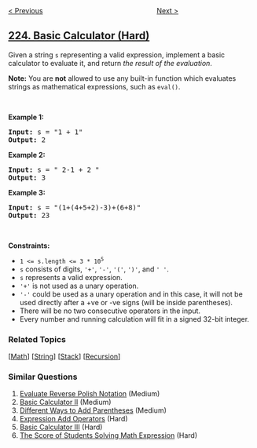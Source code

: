 <!--|This file generated by command(leetcode description); DO NOT EDIT.    |-->
<!--+----------------------------------------------------------------------+-->
<!--|@author    openset <openset.wang@gmail.com>                           |-->
<!--|@link      https://github.com/openset                                 |-->
<!--|@home      https://github.com/openset/leetcode                        |-->
<!--+----------------------------------------------------------------------+-->

[< Previous](../rectangle-area "Rectangle Area")
　　　　　　　　　　　　　　　　
[Next >](../implement-stack-using-queues "Implement Stack using Queues")

## [224. Basic Calculator (Hard)](https://leetcode.com/problems/basic-calculator "基本计算器")

<p>Given a string <code>s</code> representing a valid expression, implement a basic calculator to evaluate it, and return <em>the result of the evaluation</em>.</p>

<p><strong>Note:</strong> You are <strong>not</strong> allowed to use any built-in function which evaluates strings as mathematical expressions, such as <code>eval()</code>.</p>

<p>&nbsp;</p>
<p><strong>Example 1:</strong></p>

<pre>
<strong>Input:</strong> s = &quot;1 + 1&quot;
<strong>Output:</strong> 2
</pre>

<p><strong>Example 2:</strong></p>

<pre>
<strong>Input:</strong> s = &quot; 2-1 + 2 &quot;
<strong>Output:</strong> 3
</pre>

<p><strong>Example 3:</strong></p>

<pre>
<strong>Input:</strong> s = &quot;(1+(4+5+2)-3)+(6+8)&quot;
<strong>Output:</strong> 23
</pre>

<p>&nbsp;</p>
<p><strong>Constraints:</strong></p>

<ul>
	<li><code>1 &lt;= s.length &lt;= 3&nbsp;* 10<sup>5</sup></code></li>
	<li><code>s</code> consists of digits, <code>&#39;+&#39;</code>, <code>&#39;-&#39;</code>, <code>&#39;(&#39;</code>, <code>&#39;)&#39;</code>, and <code>&#39; &#39;</code>.</li>
	<li><code>s</code> represents a valid expression.</li>
	<li><code>&#39;+&#39;</code> is not used as a unary operation.</li>
	<li><code>&#39;-&#39;</code> could be used as a unary operation and in this case, it will not be used directly after a +ve or -ve signs (will be inside parentheses).</li>
	<li>There will be no two consecutive operators in the input.</li>
	<li>Every number and running calculation will fit in a signed 32-bit integer.</li>
</ul>

### Related Topics
  [[Math](../../tag/math/README.md)]
  [[String](../../tag/string/README.md)]
  [[Stack](../../tag/stack/README.md)]
  [[Recursion](../../tag/recursion/README.md)]

### Similar Questions
  1. [Evaluate Reverse Polish Notation](../evaluate-reverse-polish-notation) (Medium)
  1. [Basic Calculator II](../basic-calculator-ii) (Medium)
  1. [Different Ways to Add Parentheses](../different-ways-to-add-parentheses) (Medium)
  1. [Expression Add Operators](../expression-add-operators) (Hard)
  1. [Basic Calculator III](../basic-calculator-iii) (Hard)
  1. [The Score of Students Solving Math Expression](../the-score-of-students-solving-math-expression) (Hard)

